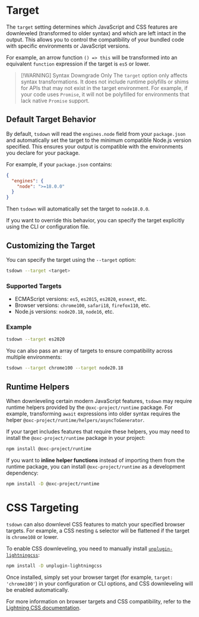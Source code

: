 # Target

The `target` setting determines which JavaScript and CSS features are downleveled (transformed to older syntax) and which are left intact in the output. This allows you to control the compatibility of your bundled code with specific environments or JavaScript versions.

For example, an arrow function `() => this` will be transformed into an equivalent `function` expression if the target is `es5` or lower.

> [!WARNING] Syntax Downgrade Only
> The `target` option only affects syntax transformations. It does not include runtime polyfills or shims for APIs that may not exist in the target environment. For example, if your code uses `Promise`, it will not be polyfilled for environments that lack native `Promise` support.

## Default Target Behavior

By default, `tsdown` will read the `engines.node` field from your `package.json` and automatically set the target to the minimum compatible Node.js version specified. This ensures your output is compatible with the environments you declare for your package.

For example, if your `package.json` contains:

```json
{
  "engines": {
    "node": ">=18.0.0"
  }
}
```

Then `tsdown` will automatically set the target to `node18.0.0`.

If you want to override this behavior, you can specify the target explicitly using the CLI or configuration file.

## Customizing the Target

You can specify the target using the `--target` option:

```bash
tsdown --target <target>
```

### Supported Targets

- ECMAScript versions: `es5`, `es2015`, `es2020`, `esnext`, etc.
- Browser versions: `chrome100`, `safari18`, `firefox110`, etc.
- Node.js versions: `node20.18`, `node16`, etc.

### Example

```bash
tsdown --target es2020
```

You can also pass an array of targets to ensure compatibility across multiple environments:

```bash
tsdown --target chrome100 --target node20.18
```

## Runtime Helpers

When downleveling certain modern JavaScript features, `tsdown` may require runtime helpers provided by the `@oxc-project/runtime` package. For example, transforming `await` expressions into older syntax requires the helper `@oxc-project/runtime/helpers/asyncToGenerator`.

If your target includes features that require these helpers, you may need to install the `@oxc-project/runtime` package in your project:

```bash
npm install @oxc-project/runtime
```

If you want to **inline helper functions** instead of importing them from the runtime package, you can install `@oxc-project/runtime` as a development dependency:

```bash
npm install -D @oxc-project/runtime
```

# CSS Targeting

`tsdown` can also downlevel CSS features to match your specified browser targets. For example, a CSS nesting `&` selector will be flattened if the target is `chrome108` or lower.

To enable CSS downleveling, you need to manually install [`unplugin-lightningcss`](https://github.com/unplugin/unplugin-lightningcss):

```bash
npm install -D unplugin-lightningcss
```

Once installed, simply set your browser target (for example, `target: 'chrome100'`) in your configuration or CLI options, and CSS downleveling will be enabled automatically.

For more information on browser targets and CSS compatibility, refer to the [Lightning CSS documentation](https://lightningcss.dev/).
